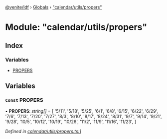 [@venite/ldf](../README.md) › [Globals](../globals.md) › ["calendar/utils/propers"](_calendar_utils_propers_.md)

# Module: "calendar/utils/propers"

## Index

### Variables

* [PROPERS](_calendar_utils_propers_.md#const-propers)

## Variables

### `Const` PROPERS

• **PROPERS**: *string[]* = [
  '5/11',
  '5/18',
  '5/25',
  '6/1',
  '6/8',
  '6/15',
  '6/22',
  '6/29',
  '7/6',
  '7/13',
  '7/20',
  '7/27',
  '8/3',
  '8/10',
  '8/17',
  '8/24',
  '8/31',
  '9/7',
  '9/14',
  '9/21',
  '9/28',
  '10/5',
  '10/12',
  '10/19',
  '10/26',
  '11/2',
  '11/9',
  '11/16',
  '11/23',
]

*Defined in [calendar/utils/propers.ts:1](https://github.com/gbj/venite/blob/5d95539/ldf/src/calendar/utils/propers.ts#L1)*
